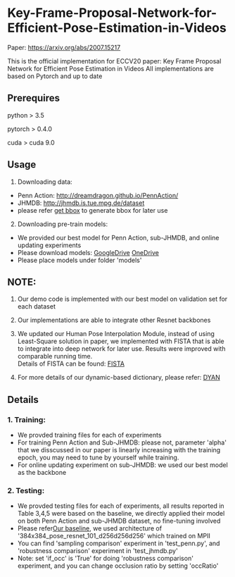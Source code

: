 # Key-Frame-Proposal-Network-for-Efficient-Pose-Estimation-in-Videos

Paper: https://arxiv.org/abs/2007.15217

This is the official implementation for ECCV20 paper: Key Frame Proposal Network for Efficient Pose Estimation in Videos
All implementations are based on Pytorch and up to date

## Prerequires

python > 3.5

pytorch > 0.4.0

cuda > cuda 9.0

## Usage
1. Downloading data:
 * Penn Action: http://dreamdragon.github.io/PennAction/
 * JHMDB:  http://jhmdb.is.tue.mpg.de/dataset 
 * please refer [get bbox](https://github.com/lawy623/LSTM_Pose_Machines/blob/master/dataset/JHMDB/utils/getBox.m) to generate bbox for later use

2. Downloading pre-train models: 
 * We provided our best model for Penn Action, sub-JHMDB, and online updating experiments
 * Please download models: [GoogleDrive](https://drive.google.com/drive/folders/13q-UGXGLCwMXzCRX6CeOyQ12dJziGyxT?usp=sharing)  [OneDrive](https://1drv.ms/u/s!AgyTrG_BdJ9GbTjqlTuFDSERUfo?e=EnPzkG)                                                           
 * Please place models under folder 'models'
                                 
## NOTE: 
1. Our demo code is implemented with our best model on validation set for each dataset 
2. Our implementations are able to integrate other Resnet backbones 
3. We updated our Human Pose Interpolation Module, instead of using Least-Square solution in paper, we implemented with FISTA that is able to integrate into deep network for later use. Results were improved with comparable running time.  
      Details of FISTA can be found: [FISTA](https://people.rennes.inria.fr/Cedric.Herzet/Cedric.Herzet/Sparse_Seminar/Entrees/2012/11/12_A_Fast_Iterative_Shrinkage-Thresholding_Algorithmfor_Linear_Inverse_Problems_(A._Beck,_M._Teboulle)_files/Breck_2009.pdf)
      
4. For more details of our dynamic-based dictionary, please refer: [DYAN](https://openaccess.thecvf.com/content_ECCV_2018/papers/Wenqian_Liu_DYAN_A_Dynamical_ECCV_2018_paper.pdf)

## Details

### 1. Training: 
 * We provded training files for each of experiments
 * For training Penn Action and Sub-JHMDB: please not, parameter 'alpha' that we disscussed in our paper is linearly increasing with the training epoch, you may need to tune by yourself while training. 
 * For online updating experiment on sub-JHMDB: we used our best model as the backbone
             
### 2. Testing: 
 * We provded testing files for each of experiments, all results reported in Table 3,4,5 were based on the baseline, we directly applied their model on both Penn Action and sub-JHMDB dataset, no fine-tuning involved
 * Please refer[Our baseline](https://github.com/microsoft/human-pose-estimation.pytorch), we used architecture of '384x384_pose_resnet_101_d256d256d256' which trained on MPII     
 * You can find 'sampling comparison' experiment in 'test_penn.py', and 'robustness comparison' experiment in 'test_jhmdb.py'
 * Note: set 'if_occ' is 'True' for doing 'robustness comparison' experiment, and you can change occlusion ratio by setting 'occRatio'
              
 
 



